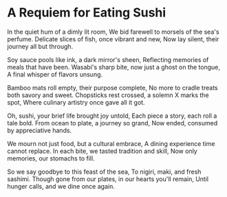 

  # A Requiem for Eating Sushi

In the quiet hum of a dimly lit room,
We bid farewell to morsels of the sea's perfume.
Delicate slices of fish, once vibrant and new,
Now lay silent, their journey all but through.

Soy sauce pools like ink, a dark mirror's sheen,
Reflecting memories of meals that have been.
Wasabi's sharp bite, now just a ghost on the tongue,
A final whisper of flavors unsung.

Bamboo mats roll empty, their purpose complete,
No more to cradle treats both savory and sweet.
Chopsticks rest crossed, a solemn X marks the spot,
Where culinary artistry once gave all it got.

Oh, sushi, your brief life brought joy untold,
Each piece a story, each roll a tale bold.
From ocean to plate, a journey so grand,
Now ended, consumed by appreciative hands.

We mourn not just food, but a cultural embrace,
A dining experience time cannot replace.
In each bite, we tasted tradition and skill,
Now only memories, our stomachs to fill.

So we say goodbye to this feast of the sea,
To nigiri, maki, and fresh sashimi.
Though gone from our plates, in our hearts you'll remain,
Until hunger calls, and we dine once again.

  